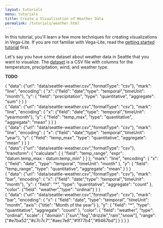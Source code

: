 ```yaml
---
layout: tutorials
menu: tutorials
title: Create a Visualization of Weather Data
permalink: /tutorials/weather.html
---
```


In this tutorial, you'll learn a few more techniques for creating visualizations in Vega-Lite. If you are not familiar with Vega-Lite, read the [getting started tutorial](/tutorials/getting_started.html) first.

Let's say you have some dataset about weather data in Seattle that you want to visualize. The [dataset](/data/seattle-weather.csv) is a CSV file with columns for the temperature, precipitation, wind, and weather type.

**TODO**

<div class="vl-example">
{
  "data": {"url": "data/seattle-weather.csv","formatType": "csv"},
  "mark": "line",
  "encoding": {
    "x": {"field": "date","type": "temporal","timeUnit": "month"},
    "y": {
      "field": "precipitation",
      "type": "quantitative",
      "aggregate": "sum"
    }
  }
}
</div>

<div class="vl-example">
{
  "data": {"url": "data/seattle-weather.csv","formatType": "csv"},
  "mark": "line",
  "encoding": {
    "x": {"field": "date","type": "temporal","timeUnit": "yearmonth"},
    "y": {
      "field": "temp_max",
      "type": "quantitative",
      "aggregate": "mean"
    }
  }
}
</div>

<div class="vl-example">
{
  "data": {"url": "data/seattle-weather.csv","formatType": "csv"},
  "mark": "line",
  "encoding": {
    "x": {"field": "date","type": "temporal","timeUnit": "year"},
    "y": {
      "field": "temp_max",
      "type": "quantitative",
      "aggregate": "mean"
    }
  }
}
</div>

<div class="vl-example">
{
  "data": {"url": "data/seattle-weather.csv","formatType": "csv"},
  "transform": {
    "calculate": [
      {
        "field": "temp_range",
        "expr": "datum.temp_max - datum.temp_min"
      }
    ]
  },
  "mark": "line",
  "encoding": {
    "x": {
      "field": "date",
      "type": "temporal",
      "timeUnit": "month"
    },
    "y": {
      "field": "temp_range",
      "type": "quantitative",
      "aggregate": "mean"
    }
  }
}
</div>


<div class="vl-example">
{
  "data": {"url": "data/seattle-weather.csv","formatType": "csv"},
  "mark": "bar",
  "encoding": {
    "x": {"field": "date","type": "temporal","timeUnit": "month"},
    "y": {
      "field": "*",
      "type": "quantitative",
      "aggregate": "count"
    },
    "color": {"field": "weather","type": "ordinal"}
  }
}
</div>

<div class="vl-example">
{
  "data": {"url": "data/seattle-weather.csv","formatType": "csv"},
  "mark": "bar",
  "encoding": {
    "x": {
      "field": "date",
      "type": "temporal",
      "timeUnit": "month",
      "axis": {"title": "Month of the year"}
    },
    "y": {
      "field": "*",
      "type": "quantitative",
      "aggregate": "count"
    },
    "color": {
      "field": "weather",
      "type": "ordinal",
      "scale": {
        "domain": ["sun","fog","drizzle","rain","snow"],
        "range": ["#e7ba52","#c7c7c7","#aec7e8","#1f77b4","#9467bd"]
      }
    }
  }
}
</div>
